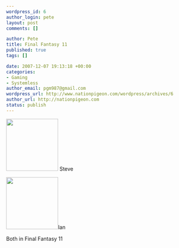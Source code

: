 ```yaml
--- 
wordpress_id: 6
author_login: pete
layout: post
comments: []

author: Pete
title: Final Fantasy 11
published: true
tags: []

date: 2007-12-07 19:13:18 +00:00
categories: 
- Gaming
- Systemless
author_email: pgm987@gmail.com
wordpress_url: http://www.nationpigeon.com/wordpress/archives/6
author_url: http://nationpigeon.com
status: publish
---
```

<img src="http://thepathfinders.sytes.net/Pictures_Members/flionheart.jpg" height="140" width="140" /> Steve

<img src="http://thepathfinders.sytes.net/Pictures_Members/Eggbert.jpg" height="140" width="140" />Ian

Both in Final Fantasy 11
